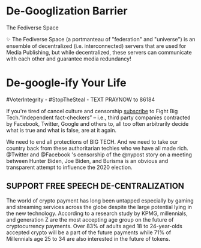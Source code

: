 # De-Googlization Barrier
The Fediverse Space

✨​ The Fediverse Space (a portmanteau of "federation" and "universe") is an ensemble of decentralized (i.e. interconnected) servers that are used for Media Publishing, but while decentralized, these servers can communicate with each other and guarantee media redundancy! 

# De-google-ify Your Life

#VoterIntegrity - #StopTheSteal - TEXT PRAYNOW to 86184

If you're tired of cancel culture and censorship [subscribe](https://fightbig.tech/128195-newsletter.html) to Fight Big Tech.“Independent fact-checkers” – i.e., third party companies contracted by Facebook, Twitter, Google and others to, all too often arbitrarily decide what is true and what is false, are at it again.

We need to end all protections of BIG TECH. And we need to take our country back from these authoritarian techies who we have all made rich. @Twitter and @Facebook 's censorship of the @nypost story on a meeting between Hunter Biden, Joe Biden, and Burisma is an obvious and transparent attempt to influence the 2020 election. 

## SUPPORT FREE SPEECH  DE-CENTRALIZATION

The world of crypto payment has long been untapped especially by gaming and streaming services across the globe despite the large potential lying in the new technology. According to a research study by KPMG, millennials, and generation Z are the most accepting age group on the future of cryptocurrency payments. Over 83% of adults aged 18 to 24-year-olds accepted crypto will be a part of the future payments while 71% of Millennials age 25 to 34 are also interested in the future of tokens. 
